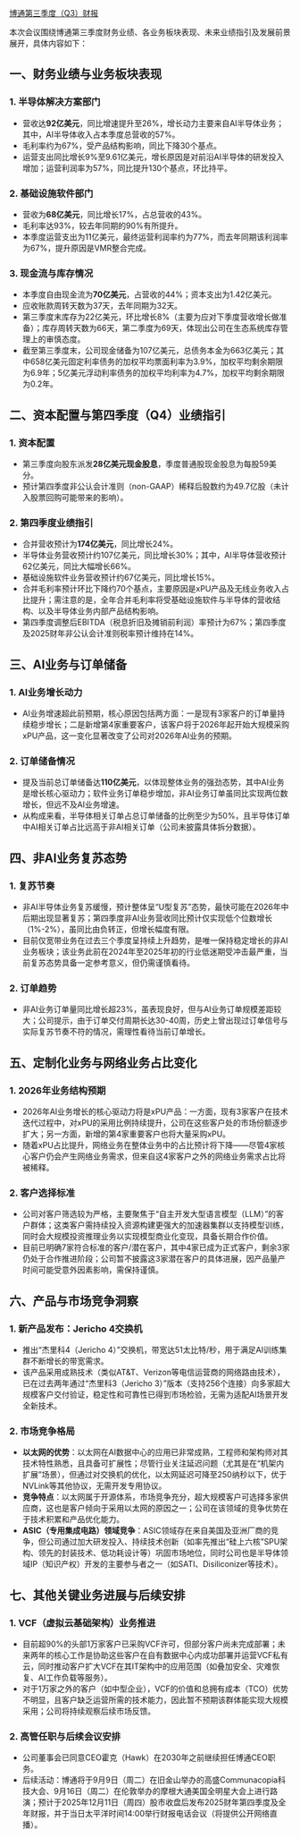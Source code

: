 [博通第三季度（Q3）财报](https://investors.broadcom.com/news-releases/news-release-details/broadcom-inc-announces-third-quarter-fiscal-year-2025-financial)


本次会议围绕博通第三季度财务业绩、各业务板块表现、未来业绩指引及发展前景展开，具体内容如下：


## 一、财务业绩与业务板块表现
### 1. 半导体解决方案部门
- 营收达**92亿美元**，同比增速提升至26%，增长动力主要来自AI半导体业务；其中，AI半导体收入占本季度总营收的57%。
- 毛利率约为67%，受产品结构影响，同比下降30个基点。
- 运营支出同比增长9%至9.61亿美元，增长原因是对前沿AI半导体的研发投入增加；运营利润率为57%，同比提升130个基点，环比持平。

### 2. 基础设施软件部门
- 营收为**68亿美元**，同比增长17%，占总营收的43%。
- 毛利率达93%，较去年同期的90%有所提升。
- 本季度运营支出为11亿美元，最终运营利润率约为77%，而去年同期该利润率为67%，提升原因是VMR整合完成。

### 3. 现金流与库存情况
- 本季度自由现金流为**70亿美元**，占营收的44%；资本支出为1.42亿美元。
- 应收账款周转天数为37天，去年同期为32天。
- 第三季度末库存为22亿美元，环比增长8%（主要为应对下季度营收增长做准备）；库存周转天数为66天，第二季度为69天，体现出公司在生态系统库存管理上的审慎态度。
- 截至第三季度末，公司现金储备为107亿美元，总债务本金为663亿美元；其中658亿美元固定利率债务的加权平均票面利率为3.9%，加权平均剩余期限为6.9年；5亿美元浮动利率债务的加权平均利率为4.7%，加权平均剩余期限为0.2年。


## 二、资本配置与第四季度（Q4）业绩指引
### 1. 资本配置
- 第三季度向股东派发**28亿美元现金股息**，季度普通股现金股息为每股59美分。
- 预计第四季度非公认会计准则（non-GAAP）稀释后股数约为49.7亿股（未计入股票回购可能带来的影响）。

### 2. 第四季度业绩指引
- 合并营收预计为**174亿美元**，同比增长24%。
- 半导体业务营收预计约107亿美元，同比增长30%；其中，AI半导体营收预计62亿美元，同比大幅增长66%。
- 基础设施软件业务营收预计约67亿美元，同比增长15%。
- 合并毛利率预计环比下降约70个基点，主要原因是xPU产品及无线业务收入占比提升；需注意的是，全年合并毛利率将受基础设施软件与半导体的营收结构、以及半导体业务内部产品结构影响。
- 第四季度调整后EBITDA（税息折旧及摊销前利润）率预计为67%；第四季度及2025财年非公认会计准则税率预计维持在14%。


## 三、AI业务与订单储备
### 1. AI业务增长动力
- AI业务增速超此前预期，核心原因包括两方面：一是现有3家客户的订单量持续稳步增长；二是新增第4家重要客户，该客户将于2026年起开始大规模采购xPU产品，这一变化显著改变了公司对2026年AI业务的预期。

### 2. 订单储备情况
- 提及当前总订单储备达**110亿美元**，以体现整体业务的强劲态势，其中AI业务是增长核心驱动力；软件业务订单稳步增加，非AI业务订单虽同比实现两位数增长，但远不及AI业务增速。
- 从构成来看，半导体相关订单占总订单储备的比例至少为50%，且半导体订单中AI相关订单占比远高于非AI相关订单（公司未披露具体拆分数据）。


## 四、非AI业务复苏态势
### 1. 复苏节奏
- 非AI半导体业务复苏缓慢，预计整体呈“U型复苏”态势，最快可能在2026年中后期出现显著复苏；第四季度非AI业务营收同比预计仅实现低个位数增长（1%-2%），虽同比由负转正，但增长幅度有限。
- 目前仅宽带业务在过去三个季度呈持续上升趋势，是唯一保持稳定增长的非AI业务板块；该业务此前在2024年至2025年初的行业低迷期受冲击最严重，当前复苏态势具备一定参考意义，但仍需谨慎看待。

### 2. 订单趋势
- 非AI业务订单量同比增长超23%，虽表现良好，但与AI业务订单规模差距较大；公司提示，由于订单交付周期长达30-40周，历史上曾出现过订单信号与实际复苏节奏不符的情况，需理性看待当前订单增长。


## 五、定制化业务与网络业务占比变化
### 1. 2026年业务结构预期
- 2026年AI业务增长的核心驱动力将是xPU产品：一方面，现有3家客户在技术迭代过程中，对xPU的采用比例持续提升，公司在这些客户处的市场份额逐步扩大；另一方面，新增的第4家重要客户也将大量采购xPU。
- 随着xPU占比提升，网络业务在整体业务中的占比预计将下降——尽管4家核心客户仍会产生网络业务需求，但来自这4家客户之外的网络业务需求占比将被稀释。

### 2. 客户选择标准
- 公司对客户筛选较为严格，主要聚焦于“自主开发大型语言模型（LLM）”的客户群体；这类客户需持续投入资源构建更强大的加速器集群以支持模型训练，同时会大规模投资推理业务以实现模型商业化变现，具备长期合作价值。
- 目前已明确7家符合标准的客户/潜在客户，其中4家已成为正式客户，剩余3家仍处于合作推进阶段；公司暂不披露这3家潜在客户的具体进展，因产品量产时间可能受意外因素影响，需保持谨慎。


## 六、产品与市场竞争洞察
### 1. 新产品发布：Jericho 4交换机
- 推出“杰里科4（Jericho 4）”交换机，带宽达51太比特/秒，用于满足AI训练集群不断增长的带宽需求。
- 该产品采用成熟技术（类似AT&T、Verizon等电信运营商的网络路由技术），已在过去两年通过“杰里科3（Jericho 3）”版本（支持256个连接）向多家超大规模客户交付验证，稳定性和可靠性已得到市场检验，无需为适配AI场景开发全新技术。

### 2. 市场竞争格局
- **以太网的优势**：以太网在AI数据中心的应用已非常成熟，工程师和架构师对其技术特性熟悉，且具备可扩展性；尽管行业关注延迟问题（尤其是在“机架内扩展”场景），但通过对交换机的优化，以太网延迟可降至250纳秒以下，优于NVLink等其他协议，无需开发专用协议。
- **竞争特点**：以太网属于开源体系，市场竞争充分，超大规模客户可选择多家供应商，这也是客户倾向于采用以太网的原因之一；公司在该领域的竞争优势在于技术积累和产品优化能力。
- **ASIC（专用集成电路）领域竞争**：ASIC领域存在来自美国及亚洲厂商的竞争，但公司通过加大研发投入、持续技术创新（如率先推出“硅上六核”SPU架构、领先的封装技术、低功耗设计等）巩固市场地位，同时公司也是半导体领域IP（知识产权）开发的主要参与者之一（如SATI、Disiliconizer等技术）。


## 七、其他关键业务进展与后续安排
### 1. VCF（虚拟云基础架构）业务推进
- 目前超90%的头部1万家客户已采购VCF许可，但部分客户尚未完成部署；未来两年的核心工作是协助这些客户在自有数据中心内成功部署并运营VCF私有云，同时推动客户扩大VCF在其IT架构中的应用范围（如叠加安全、灾难恢复、AI工作负载等服务）。
- 对于1万家之外的客户（如中型企业），VCF的价值和总拥有成本（TCO）优势不明显，且客户缺乏运营所需的技术能力，因此暂不预期该群体能实现大规模采用；公司将持续观察后续市场反馈。

### 2. 高管任职与后续会议安排
- 公司董事会已同意CEO霍克（Hawk）在2030年之前继续担任博通CEO职务。
- 后续活动：博通将于9月9日（周二）在旧金山举办的高盛Communacopia科技大会、9月16日（周二）在伦敦举办的摩根大通美国全明星大会上进行路演；预计于2025年12月11日（周四）股市收盘后发布2025财年第四季度及全年财报，并于当日太平洋时间14:00举行财报电话会议（将提供公开网络直播）。